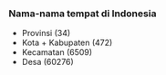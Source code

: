 ### Nama-nama tempat di Indonesia
+ Provinsi (34)
+ Kota + Kabupaten (472)
+ Kecamatan (6509)
+ Desa (60276)